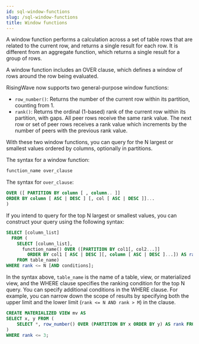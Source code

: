 ```yaml
---
id: sql-window-functions
slug: /sql-window-functions
title: Window functions
---
```


A window function performs a calculation across a set of table rows that are related to the current row, and returns a single result for each row. It is different from an aggregate function, which returns a single result for a group of rows.

A window function includes an OVER clause, which defines a window of rows around the row being evaluated.

RisingWave now supports two general-purpose window functions:

- `row_number()`: Returns the number of the current row within its partition, counting from 1.
- `rank()`: Returns the ordinal (1-based) rank of the current row within its partition, with gaps. All peer rows receive the same rank value. The next row or set of peer rows receives a rank value which increments by the number of peers with the previous rank value.

With these two window functions, you can query for the N largest or smallest values ordered by columns, optionally in partitions.

The syntax for a window function: 

```sql
function_name over_clause
```

The syntax for `over_clause`:
```sql
OVER ([ PARTITION BY column [ , column.. ]]
ORDER BY column [ ASC | DESC ] [, col [ ASC | DESC ]]...
)
```

If you intend to query for the top N largest or smallest values, you can construct your query using the following syntax:

```sql
SELECT [column_list] 
  FROM (
    SELECT [column_list], 
      function_name() OVER ([PARTITION BY col1[, col2...]] 
        ORDER BY col1 [ ASC | DESC ][, column [ ASC | DESC ]...]) AS rank 
    FROM table_name)
WHERE rank <= N [AND conditions];
```

In the syntax above, `table_name` is the name of a table, view, or materialized view, and the WHERE clause specifies the ranking condition for the top N query. You can specify additional conditions in the WHERE clause. For example, you can narrow down the scope of results by specifying both the upper limit and the lower limit (`rank <= N AND rank > M`) in the clause.


```sql
CREATE MATERIALIZED VIEW mv AS
SELECT x, y FROM (
    SELECT *, row_number() OVER (PARTITION BY x ORDER BY y) AS rank FROM t
)
WHERE rank <= 3;
```
